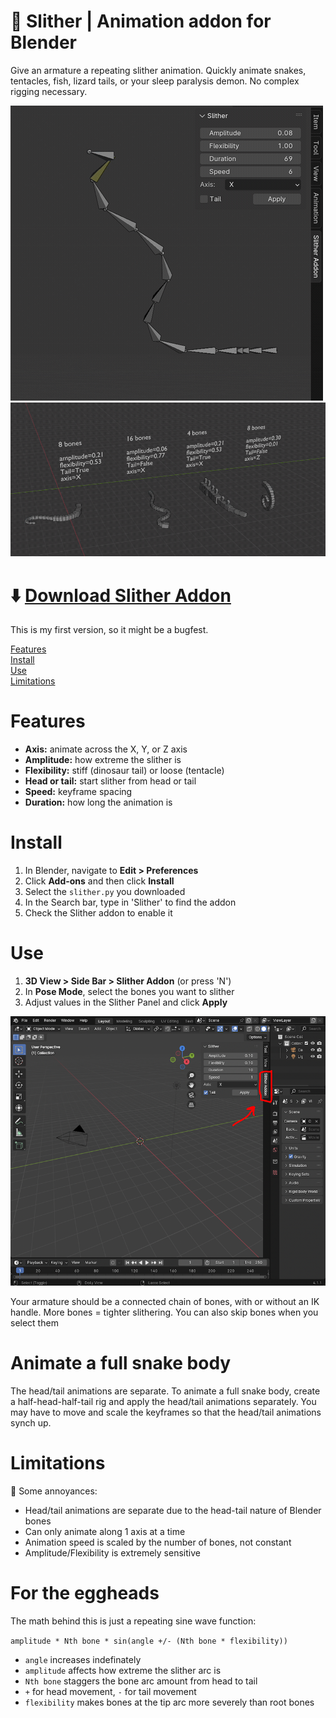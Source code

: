 # 🐍 Slither | Animation addon for Blender

Give an armature a repeating slither animation. Quickly animate snakes, tentacles, fish, lizard tails, or your sleep paralysis demon. No complex rigging necessary. 

![](demo1.gif)
![](demo2.gif)

# ⬇️ [Download Slither Addon](https://github.com/AshleyEM/slither-addon/archive/refs/tags/v1.0.0.zip)

This is my first version, so it might be a bugfest.

[Features](#Features) <br>
[Install](#Install) <br>
[Use](#Use) <br>
[Limitations](#Limitations) <br>

# Features

* **Axis:** animate across the X, Y, or Z axis
* **Amplitude:** how extreme the slither is
* **Flexibility:** stiff (dinosaur tail) or loose (tentacle)
* **Head or tail:** start slither from head or tail
* **Speed:** keyframe spacing
* **Duration:** how long the animation is

# Install

1. In Blender, navigate to **Edit > Preferences** 
2. Click **Add-ons** and then click **Install**
3. Select the `slither.py` you downloaded
4. In the Search bar, type in 'Slither' to find the addon
5. Check the Slither addon to enable it 

# Use

1. **3D View > Side Bar > Slither Addon** (or press 'N')
2. In **Pose Mode**, select the bones you want to slither
3. Adjust values in the Slither Panel and click **Apply**

![](where_addon.png)

Your armature should be a connected chain of bones, with or without an IK handle. More bones = tighter slithering. You can also skip bones when you select them

# Animate a full snake body

The head/tail animations are separate. To animate a full snake body, create a half-head-half-tail rig and apply the head/tail animations separately. You may have to move and scale the keyframes so that the head/tail animations synch up.


# Limitations
🥀 Some annoyances:
* Head/tail animations are separate due to the head-tail nature of Blender bones
* Can only animate along 1 axis at a time
* Animation speed is scaled by the number of bones, not constant
* Amplitude/Flexibility is extremely sensitive


# For the eggheads

The math behind this is just a repeating sine wave function: 

`amplitude * Nth bone * sin(angle +/- (Nth bone * flexibility))`

* `angle` increases indefinately<br>
* `amplitude` affects how extreme the slither arc is
* `Nth bone` staggers the bone arc amount from head to tail<br>
* `+` for head movement, `-` for tail movement<br>
* `flexibility` makes bones at the tip arc more severely than root bones

